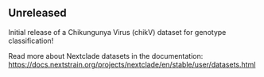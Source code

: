 ## Unreleased

Initial release of a Chikungunya Virus  (chikV) dataset for genotype classification!

Read more about Nextclade datasets in the documentation: https://docs.nextstrain.org/projects/nextclade/en/stable/user/datasets.html

